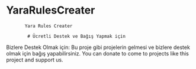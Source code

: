 # YaraRulesCreater
           Yara Rules Creater
           
            # Ücretli Destek ve Bağış Yapmak için
  

  
Bizlere Destek Olmak için:
Bu proje gibi projelerin gelmesi ve bizlere destek olmak için bağış yapabilirsiniz.
You can donate to come to projects like this project and support us.
